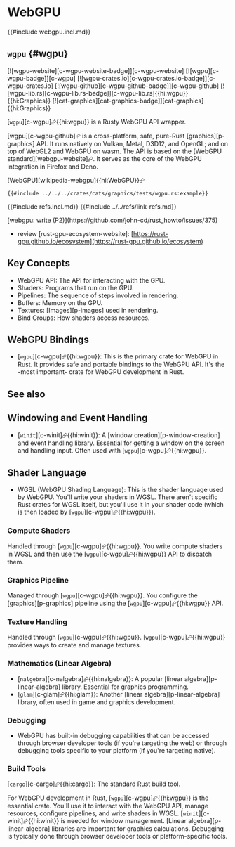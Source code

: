 # WebGPU

{{#include webgpu.incl.md}}

## `wgpu` {#wgpu}

[![wgpu-website][c-wgpu-website-badge]][c-wgpu-website] [![wgpu][c-wgpu-badge]][c-wgpu] [![wgpu-crates.io][c-wgpu-crates.io-badge]][c-wgpu-crates.io] [![wgpu-github][c-wgpu-github-badge]][c-wgpu-github] [![wgpu-lib.rs][c-wgpu-lib.rs-badge]][c-wgpu-lib.rs]{{hi:wgpu}}{{hi:Graphics}}
[![cat-graphics][cat-graphics-badge]][cat-graphics]{{hi:Graphics}}

[`wgpu`][c-wgpu]⮳{{hi:wgpu}} is a Rusty WebGPU API wrapper.

[wgpu][c-wgpu-github]⮳ is a cross-platform, safe, pure-Rust [graphics][p-graphics] API. It runs natively on Vulkan, Metal, D3D12, and OpenGL; and on top of WebGL2 and WebGPU on wasm. The API is based on the [WebGPU standard][webgpu-website]⮳. It serves as the core of the WebGPU integration in Firefox and Deno.

[WebGPU][wikipedia-webgpu]{{hi:WebGPU}}⮳

```rust,editable
{{#include ../../../crates/cats/graphics/tests/wgpu.rs:example}}
```

{{#include refs.incl.md}}
{{#include ../../refs/link-refs.md}}

<div class="hidden">
[webgpu: write (P2)](https://github.com/john-cd/rust_howto/issues/375)

- review [rust-gpu-ecosystem-website]: [https://rust-gpu.github.io/ecosystem](https://rust-gpu.github.io/ecosystem)

## Key Concepts

- WebGPU API: The API for interacting with the GPU.
- Shaders: Programs that run on the GPU.
- Pipelines: The sequence of steps involved in rendering.
- Buffers: Memory on the GPU.
- Textures: [Images][p-images] used in rendering.
- Bind Groups: How shaders access resources.

## WebGPU Bindings

- [`wgpu`][c-wgpu]⮳{{hi:wgpu}}: This is the primary crate for WebGPU in Rust. It provides safe and portable bindings to the WebGPU API. It's the -most important- crate for WebGPU development in Rust.

## See also

## Windowing and Event Handling

- [`winit`][c-winit]⮳{{hi:winit}}: A [window creation][p-window-creation] and event handling library. Essential for getting a window on the screen and handling input. Often used with [`wgpu`][c-wgpu]⮳{{hi:wgpu}}.

## Shader Language

- WGSL (WebGPU Shading Language): This is the shader language used by WebGPU. You'll write your shaders in WGSL. There aren't specific Rust crates for WGSL itself, but you'll use it in your shader code (which is then loaded by [`wgpu`][c-wgpu]⮳{{hi:wgpu}}).

### Compute Shaders

Handled through [`wgpu`][c-wgpu]⮳{{hi:wgpu}}. You write compute shaders in WGSL and then use the [`wgpu`][c-wgpu]⮳{{hi:wgpu}} API to dispatch them.

### Graphics Pipeline

Managed through [`wgpu`][c-wgpu]⮳{{hi:wgpu}}. You configure the [graphics][p-graphics] pipeline using the [`wgpu`][c-wgpu]⮳{{hi:wgpu}} API.

### Texture Handling

Handled through [`wgpu`][c-wgpu]⮳{{hi:wgpu}}. [`wgpu`][c-wgpu]⮳{{hi:wgpu}} provides ways to create and manage textures.

### Mathematics (Linear Algebra)

- [`nalgebra`][c-nalgebra]⮳{{hi:nalgebra}}: A popular [linear algebra][p-linear-algebra] library. Essential for graphics programming.
- [`glam`][c-glam]⮳{{hi:glam}}: Another [linear algebra][p-linear-algebra] library, often used in game and graphics development.

### Debugging

- WebGPU has built-in debugging capabilities that can be accessed through browser developer tools (if you're targeting the web) or through debugging tools specific to your platform (if you're targeting native).

### Build Tools

[`cargo`][c-cargo]⮳{{hi:cargo}}: The standard Rust build tool.

For WebGPU development in Rust, [`wgpu`][c-wgpu]⮳{{hi:wgpu}} is the essential crate. You'll use it to interact with the WebGPU API, manage resources, configure pipelines, and write shaders in WGSL. [`winit`][c-winit]⮳{{hi:winit}} is needed for window management. [Linear algebra][p-linear-algebra] libraries are important for graphics calculations. Debugging is typically done through browser developer tools or platform-specific tools.

</div>
